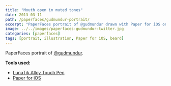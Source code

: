 ```yaml
---
title: "Mouth open in muted tones"
date: 2013-03-11
path: /paperfaces/gudmundur-portrait/
excerpt: "PaperFaces portrait of @gudmundur drawn with Paper for iOS on an iPad."
image: ../../images/paperfaces-gudmundur-twitter.jpg
categories: [paperfaces]
tags: [portrait, illustration, Paper for iOS, beard]
---
```


PaperFaces portrait of [@gudmundur](https://twitter.com/gudmundur).

**Tools used:**

- [LunaTik Alloy Touch Pen](https://www.amazon.com/gp/product/B00821TR7G/ref=as_li_ss_tl?ie=UTF8&tag=mademist-20&linkCode=as2&camp=1789&creative=390957&creativeASIN=B00821TR7G)
- [Paper for iOS](https://paper.bywetransfer.com/)
